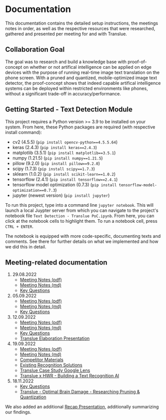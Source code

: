 # Documentation

This documentation contains the detailed setup instructions, the meetings notes in order, as well as the respective resources that were researched, gathered and presented per meeting for and with Translue.

## Collaboration Goal

The goal was to research and build a knowledge base with proof-of-concept on whether or not artifical intelligence can be applied on edge devices with the purpose of running real-time image text translation on the phone screen. With a pruned and quantized, mobile-optimized image text detector, the proof-concept shows that indeed capable artifical intelligence systems can be deployed within restricted environments like phones, without a significant trade-off in accuracy/performance.


## Getting Started - Text Detection Module

This project requires a Python version >= 3.9 to be installed on your system. From here, these Python packages are required (with respective install command):

- cv2 (4.5.5) (`pip install opencv-python==4.5.5.64`)
- keras (2.4.3) (`pip install keras==2.4.3`)
- matplotlib (3.5.1) (`pip install matplotlib==3.5.1`)
- numpy (1.21.5) (`pip install numpy==1.21.5`)
- pillow (9.2.0) (`pip install pillow==9.2.0`)
- scipy (1.7.3) (`pip install scipy==1.7.3`)
- sklearn (1.0.2) (`pip install scikit-learn==1.0.2`)
- tensorflow (2.4.1) (`pip install tensorflow==2.4.1`)
- tensorflow model optimization (0.7.3) (`pip install tensorflow-model-optimization==0.7.3`)
- jupyter (newest version) (`pip install jupyter`)

To run this project, type into a command line `jupyter notebook`. This will launch a local Juypter server from which you can navigate to the project's notebook file `Text Detection - Translue PoC.ipynb`. From here, you can click at the notebook cells to highlight them. To run a notebook cell, press `CTRL + ENTER`.

The notebook is equipped with more code-specific, documenting texts and comments. See there for further details on what we implemented and how we did this in detail.

## Meeting-related documentation

1. 29.08.2022
   - [Meeting Notes (pdf)](meeting-notes/pdf/29_08_2022.pdf)
   - [Meeting Notes (md)](meeting_notes/md/29_08_2022.md)
   - [Key Questions](research/pdf/key_questions_29_08_2022.pdf)
2. 05.09.2022
   - [Meeting Notes (pdf)](meeting-notes/pdf/05_09_2022.pdf)
   - [Meeting Notes (md)](meeting_notes/md/05_09_2022.md)
   - [Key Questions](research/pdf/additional_key_questions_raised_by_a_developer.pdf)
3. 12.09.2022
   - [Meeting Notes (pdf)](meeting-notes/pdf/12_09_2022.pdf)
   - [Meeting Notes (md)](meeting_notes/md/12_09_2022.md)
   - [Key Questions](research/pdf/key_questions-12_09_2022.pdf)
   - [Translue Elaboration Presentation](artifacts/Translue%20-%20Elaboration%20-%2012.09.2022.pdf)
4. 19.09.2022
   - [Meeting Notes (pdf)](meeting-notes/pdf/19_09_2022.pdf)
   - [Meeting Notes (md)](meeting_notes/md/19_09_2022.md)
   - [Competitor Materials](research/pdf/competitors-open_source.pdf)
   - [Existing Recognition Solutions](research/md/existing_text_recognition_solutions.pdf)
   - [Translue Case Study Google Lens](artifacts/Translue%20-%20Google%20Lens%20-%2019.09.2022.pdf)
   - [Translue x HWR - Building a Text Recognition AI](artifacts/Translue%20x%20HWR%20-%20Building%20A%20Text%20Recognition%20AI.pdf)
5. 18.11.2022
   - [Key Questions](research/pdf/key_questions-18_11_2022.pdf)
   - [Translue - Optimal Brain Damage - Researching Pruning & Quantization](artifacts/Translue%20-%20Optimal%20Brain%20Damage%20-%20Pruning%20Neural%20Networks.pdf)


We also added an additional [Recap Presentation](artifacts/Recap_Presentation.pdf), additionally summarizing our findings.